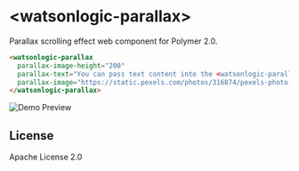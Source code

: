 # \<watsonlogic-parallax\>

Parallax scrolling effect web component for Polymer 2.0.

<!--
```
<custom-element-demo>
<template>
<link rel="import" href="watsonlogic-parallax.html">
<style>
  html{
    font-family: Arial, sans-serif;    
  }
  watsonlogic-parallax{
    color: white;
  }
  .demo{
    height: 300px;
	overflow-y:scroll
  }
</style>
<div class="demo">
<p>Use the scrollbar to view the parallax effect.</p>
<next-code-block>
</next-code-block>
<blockquote>
  Learn to enjoy every minute of your life. Be happy now. Don't wait
  for something outside of yourself to make you happy in the future.
  Think how really previous is the time you have to spend, whether
  it's at work or with your family. Every minute should be enjoyed and
  savored.
  <footer>&mdash; Earl Nightingale</footer>
</blockquote>
</div>
</template>
</custom-element-demo>
```
-->

```html
<watsonlogic-parallax
  parallax-image-height="200"
  parallax-text="You can pass text content into the <watsonlogic-parallax> component."
  parallax-image="https://static.pexels.com/photos/316874/pexels-photo-316874.jpeg">
</watsonlogic-parallax>
```

![Demo Preview](https://github.com/watsonlogic-software/watsonlogic-parallax/blob/master/preview.gif?raw=true)

## License
Apache License 2.0
